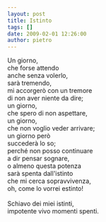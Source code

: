 ```yaml
---
layout: post
title: Istinto
tags: []
date: 2009-02-01 12:26:00
author: pietro
---
```

Un giorno,<br/>che forse attendo<br/>anche senza volerlo,<br/>sarà tremendo,<br/>mi accorgerò con un tremore<br/>di non aver niente da dire;<br/>un giorno,<br/>che spero di non aspettare,<br/>un giorno,<br/>che non voglio veder arrivare;<br/>un giorno però<br/>succederà lo so;<br/>perché non posso continuare<br/>a dir pensar sognare,<br/>o almeno questa potenza<br/>sarà spenta dall'istinto<br/>che mi cerca sopravvivenza,<br/>oh, come lo vorrei estinto!<br/><br/>Schiavo dei miei istinti,<br/>impotente vivo momenti spenti.
